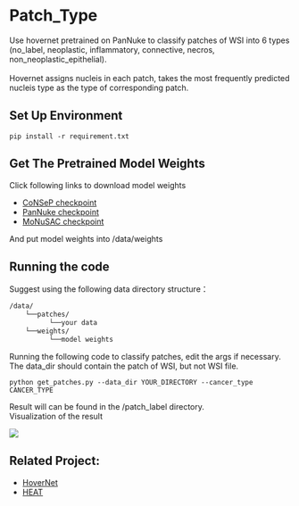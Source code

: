# Patch_Type
Use hovernet pretrained on PanNuke to classify patches of WSI into 6 types (no_label, neoplastic, inflammatory, connective, necros, non_neoplastic_epithelial). <br />
<br />
Hovernet assigns nucleis in each patch, takes the most frequently predicted nucleis type as the type of corresponding patch.

## Set Up Environment
``` 
pip install -r requirement.txt
```

## Get The Pretrained Model Weights
Click following links to download model weights
- [CoNSeP checkpoint](https://drive.google.com/file/d/1FtoTDDnuZShZmQujjaFSLVJLD5sAh2_P/view?usp=sharing)
- [PanNuke checkpoint](https://drive.google.com/file/d/1SbSArI3KOOWHxRlxnjchO7_MbWzB4lNR/view?usp=sharing)
- [MoNuSAC checkpoint](https://drive.google.com/file/d/13qkxDqv7CUqxN-l5CpeFVmc24mDw6CeV/view?usp=sharing)

And put model weights into /data/weights

## Running the code
Suggest using the following data directory structure：<br />
```bash
/data/
    └──patches/
          └──your data
    └──weights/
          └──model weights
```

Running the following code to classify patches, edit the args if necessary. <br />
The data_dir should contain the patch of WSI, but not WSI file.

``` 
python get_patches.py --data_dir YOUR_DIRECTORY --cancer_type CANCER_TYPE
```
Result will can be found in the /patch_label directory. <br />
Visualization of the result

![](docs/visualize.jpg)

## Related Project:
- [HoverNet](https://www.sciencedirect.com/science/article/abs/pii/S1361841519301045?via%3Dihub)
- [HEAT](https://github.com/HKU-MedAI/WSI-HGNN)
